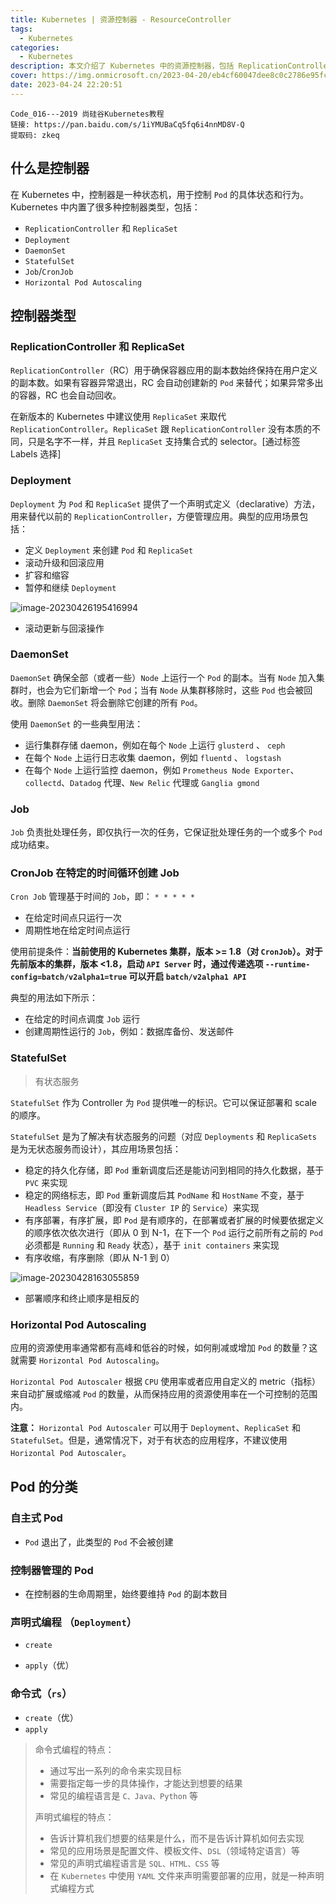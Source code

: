 ```yaml
---
title: Kubernetes | 资源控制器 - ResourceController
tags:
  - Kubernetes
categories:
  - Kubernetes
description: 本文介绍了 Kubernetes 中的资源控制器，包括 ReplicationController、ReplicaSet、Deployment、DaemonSet、Job/CronJob、StatefulSet 和 Horizontal Pod Autoscaling 等类型。此外，还介绍了 Pod 的分类，包括自主式 Pod、控制器管理的 Pod 和声明式编程/命令式编程等方式。
cover: https://img.onmicrosoft.cn/2023-04-20/eb4cf60047dee8c0c2786e95fc0f96ca0f2e666b.jpeg
date: 2023-04-24 22:20:51
---
```


```
Code_016---2019 尚硅谷Kubernetes教程
链接: https://pan.baidu.com/s/1iYMUBaCq5fq6i4nnMD8V-Q
提取码: zkeq
```

## 什么是控制器

在 Kubernetes 中，控制器是一种状态机，用于控制 `Pod` 的具体状态和行为。Kubernetes 中内置了很多种控制器类型，包括：

- `ReplicationController` 和 `ReplicaSet`
- `Deployment`
- `DaemonSet`
- `StatefulSet`
- `Job`/`CronJob`
- `Horizontal Pod Autoscaling`

## 控制器类型

### ReplicationController 和 ReplicaSet

`ReplicationController`（RC）用于确保容器应用的副本数始终保持在用户定义的副本数。如果有容器异常退出，RC 会自动创建新的 `Pod` 来替代；如果异常多出的容器，RC 也会自动回收。

在新版本的 Kubernetes 中建议使用 `ReplicaSet` 来取代 `ReplicationController`。`ReplicaSet` 跟 `ReplicationController` 没有本质的不同，只是名字不一样，并且 `ReplicaSet` 支持集合式的 selector。[通过标签 Labels  选择]

### Deployment

`Deployment` 为 `Pod` 和 `ReplicaSet` 提供了一个声明式定义（declarative）方法，用来替代以前的 `ReplicationController`，方便管理应用。典型的应用场景包括：

- 定义 `Deployment` 来创建 `Pod` 和 `ReplicaSet`
- 滚动升级和回滚应用
- 扩容和缩容
- 暂停和继续 `Deployment`

![image-20230426195416994](https://img.onmicrosoft.cn/k8s/202304261954076.png)

- 滚动更新与回滚操作

### DaemonSet

`DaemonSet` 确保全部（或者一些）`Node` 上运行一个 `Pod` 的副本。当有 `Node` 加入集群时，也会为它们新增一个 `Pod`；当有 `Node` 从集群移除时，这些 `Pod` 也会被回收。删除 `DaemonSet` 将会删除它创建的所有 `Pod`。

使用 `DaemonSet` 的一些典型用法：

- 运行集群存储 daemon，例如在每个 `Node` 上运行 `glusterd` 、 `ceph`
- 在每个 `Node` 上运行日志收集 daemon，例如 `fluentd` 、 `logstash`
- 在每个 `Node` 上运行监控 daemon，例如 `Prometheus Node Exporter`、`collectd`、`Datadog` 代理、`New Relic` 代理或 `Ganglia gmond`

### Job

`Job` 负责批处理任务，即仅执行一次的任务，它保证批处理任务的一个或多个 `Pod` 成功结束。

### CronJob 在特定的时间循环创建 Job

`Cron Job` 管理基于时间的 `Job`，即： `* * * * * `

- 在给定时间点只运行一次
- 周期性地在给定时间点运行

使用前提条件：**当前使用的 Kubernetes 集群，版本 >= 1.8（对 `CronJob`）。对于先前版本的集群，版本 <1.8，启动 `API Server` 时，通过传递选项 `--runtime-config=batch/v2alpha1=true` 可以开启 `batch/v2alpha1 API`**

典型的用法如下所示：

- 在给定的时间点调度 `Job` 运行
- 创建周期性运行的 `Job`，例如：数据库备份、发送邮件

### StatefulSet

> 有状态服务

`StatefulSet` 作为 Controller 为 `Pod` 提供唯一的标识。它可以保证部署和 scale 的顺序。

`StatefulSet` 是为了解决有状态服务的问题（对应 `Deployments` 和 `ReplicaSets` 是为无状态服务而设计），其应用场景包括：

- 稳定的持久化存储，即 `Pod` 重新调度后还是能访问到相同的持久化数据，基于 `PVC` 来实现
- 稳定的网络标志，即 `Pod` 重新调度后其 `PodName` 和 `HostName` 不变，基于 `Headless Service`（即没有 `Cluster IP` 的 `Service`）来实现
- 有序部署，有序扩展，即 `Pod` 是有顺序的，在部署或者扩展的时候要依据定义的顺序依次依次进行（即从 0 到 N-1，在下一个 `Pod` 运行之前所有之前的 `Pod` 必须都是 `Running` 和 `Ready` 状态），基于 `init containers` 来实现
- 有序收缩，有序删除（即从 N-1 到 0）

![image-20230428163055859](https://img.onmicrosoft.cn/k8s/202304281630094.png)

- 部署顺序和终止顺序是相反的

### Horizontal Pod Autoscaling

应用的资源使用率通常都有高峰和低谷的时候，如何削减或增加 `Pod` 的数量？这就需要 `Horizontal Pod Autoscaling`。

`Horizontal Pod Autoscaler` 根据 `CPU` 使用率或者应用自定义的 metric（指标）来自动扩展或缩减 `Pod` 的数量，从而保持应用的资源使用率在一个可控制的范围内。

**注意：** `Horizontal Pod Autoscaler` 可以用于 `Deployment`、`ReplicaSet` 和 `StatefulSet`。但是，通常情况下，对于有状态的应用程序，不建议使用 `Horizontal Pod Autoscaler`。

## Pod 的分类

### 自主式 Pod

- `Pod` 退出了，此类型的 `Pod` 不会被创建

### 控制器管理的 Pod

- 在控制器的生命周期里，始终要维持 `Pod` 的副本数目

### 声明式编程 （`Deployment`）

- `create`

- `apply`（优）

### 命令式（`rs`）

- `create`（优） 
- `apply`

> 命令式编程的特点：
>
> - 通过写出一系列的命令来实现目标
> - 需要指定每一步的具体操作，才能达到想要的结果
> - 常见的编程语言是 `C、Java、Python` 等
>
> 声明式编程的特点：
>
> - 告诉计算机我们想要的结果是什么，而不是告诉计算机如何去实现
> - 常见的应用场景是配置文件、模板文件、`DSL`（领域特定语言）等
> - 常见的声明式编程语言是 `SQL、HTML、CSS` 等
> - 在 `Kubernetes` 中使用 `YAML` 文件来声明需要部署的应用，就是一种声明式编程方式


